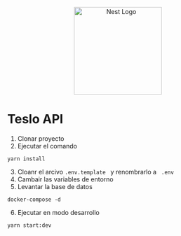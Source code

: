 <p align="center">
  <a href="http://nestjs.com/" target="blank"><img src="https://nestjs.com/img/logo-small.svg" width="200" alt="Nest Logo" /></a>
</p>

# Teslo API

1. Clonar proyecto
2. Ejecutar el comando 
```
yarn install
```
3. Cloanr el arcivo ```.env.template ``` y renombrarlo a ``` .env```
4. Cambair las variables de entorno
5. Levantar la base de datos
```
docker-compose -d
```
6. Ejecutar en modo desarrollo
```
yarn start:dev
```